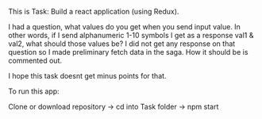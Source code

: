 This is Task: Build a react application (using Redux).


I had a question, what values do you get when you send input value. In other words, if I send alphanumeric 1-10 symbols 
I get as a response val1 & val2, what should those values be? I did not get any response on that question so I made preliminary fetch data in the saga.
How it should be is commented out.

I hope this task doesnt get minus points for that.


To run this app:

Clone or download repository -> cd into Task folder -> npm start